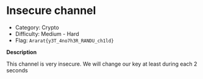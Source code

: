 # Insecure channel

* Category: Crypto
* Difficulty: Medium - Hard
* Flag: `Ararat{y3T_4no7h3R_RANDU_ch1ld}`

**Description**

This channel is very insecure. We will change our key at least during each 2 seconds
